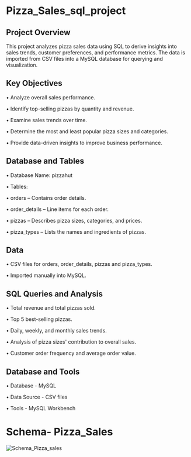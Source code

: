 # Pizza_Sales_sql_project

## Project Overview
This project analyzes pizza sales data using SQL to derive insights into sales trends, customer preferences, and performance metrics. 
The data is imported from CSV files into a MySQL database for querying and visualization.

## Key Objectives
•	Analyze overall sales performance.

•	Identify top-selling pizzas by quantity and revenue.

•	Examine sales trends over time.

•	Determine the most and least popular pizza sizes and categories.

•	Provide data-driven insights to improve business performance.

## Database and Tables
•	Database Name: pizzahut

•	Tables: 

•	orders – Contains order details.

•	order_details – Line items for each order.

•	pizzas – Describes pizza sizes, categories, and prices.

•	pizza_types – Lists the names and ingredients of pizzas.

## Data
•	CSV files for orders, order_details, pizzas and pizza_types.

•	Imported manually into MySQL.

## SQL Queries and Analysis
•	Total revenue and total pizzas sold.

•	Top 5 best-selling pizzas.

•	Daily, weekly, and monthly sales trends.

•	Analysis of pizza sizes' contribution to overall sales.

•	Customer order frequency and average order value.

## Database and Tools
•	Database - MySQL

•	Data Source - CSV files

•	Tools - MySQL Workbench

# Schema- Pizza_Sales

![Schema_Pizza_sales](https://github.com/user-attachments/assets/44b39989-42e3-46fc-9dca-a6a8a8918946)








